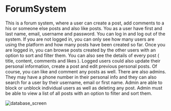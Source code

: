 # ForumSystem
This is a forum system, where a user can create a post, add comments to a his or someone else posts and also like posts. You as a user have first and last name, email, username and password. You can log in and log out of the system. If you are not logged in, you can only see how many users are using the platform and how many posts have been created so far. Once you are logged in, you can browse posts created by the other users with an option to sort and filter them. You can also see the details of every post ( title, content, comments and likes ). Logged users could also update their personal information, create a post and edit previous personal posts. Of course, you can like and comment any posts as well. There are also admins. They may have a phone number in their personal info and they can also search for a user by their username, email or first name. Admin are able to block or unblock individual users as well as deleting any post. Admin must be able to view a list of all posts with an option to filter and sort them. 

![database_screen](https://github.com/user-attachments/assets/cc129bec-f92c-4187-8058-fc7c0bb58e6c)

